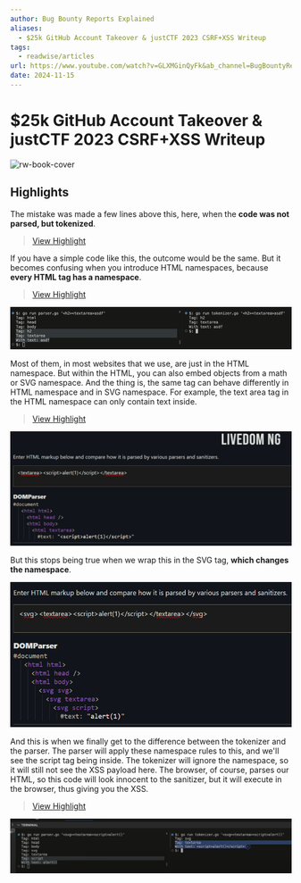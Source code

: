 ```yaml
---
author: Bug Bounty Reports Explained
aliases:
  - $25k GitHub Account Takeover & justCTF 2023 CSRF+XSS Writeup
tags:
  - readwise/articles
url: https://www.youtube.com/watch?v=GLXMGinQyFk&ab_channel=BugBountyReportsExplained
date: 2024-11-15
---
```

# $25k GitHub Account Takeover & justCTF 2023 CSRF+XSS Writeup

![rw-book-cover](https://i.ytimg.com/vi/GLXMGinQyFk/maxresdefault.jpg?sqp=-oaymwEmCIAKENAF8quKqQMa8AEB-AH-CYAC0AWKAgwIABABGEwgRyhlMA8=&rs=AOn4CLA_UaCEnH2gFIE9f3_khhIOxO-8Dg)

## Highlights


The mistake was made a few lines above this, here, when the **code was not parsed, but tokenized**.
> [View Highlight](https://read.readwise.io/read/01jcr6ndcsnzh6r5pzyfd9611y)


If you have a simple code like this, the outcome would be the same. But it becomes confusing when you introduce HTML namespaces, because **every HTML tag has a namespace**.
> [View Highlight](https://read.readwise.io/read/01jcr6nw1vd4rzx794vf9xvpyk)

![](attachments/tokenizer-vs-parser.png)

Most of them, in most websites that we use, are just in the HTML namespace. But within the HTML, you can also embed objects from a math or SVG namespace. And the thing is, the same tag can behave differently in HTML namespace and in SVG namespace. For example, the text area tag in the HTML namespace can only contain text inside.
> [View Highlight](https://read.readwise.io/read/01jcr6pjfm33jd980edj6nqr8y)

![](attachments/livedomng-1.png)

But this stops being true when we wrap this in the SVG tag, **which changes the namespace**. 

![](attachments/livedomng-2.png)

And this is when we finally get to the difference between the tokenizer and the parser. The parser will apply these namespace rules to this, and we'll see the script tag being inside. The tokenizer will ignore the namespace, so it will still not see the XSS payload here. The browser, of course, parses our HTML, so this code will look innocent to the sanitizer, but it will execute in the browser, thus giving you the XSS.
> [View Highlight](https://read.readwise.io/read/01jcr6r59qsy22ej4qd95jx43n)

![](attachments/Bug%20Bounty%20Reports%20Explained%20-%20$25k%20GitHub%20Account%20Takeover%20&%20justCTF%202023%20CSRF+XSS%20Writeup-poc.png)
